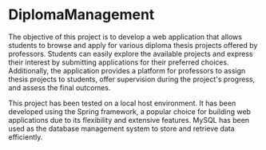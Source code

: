 # DiplomaManagement

The objective of this project is to develop a web application that allows students to browse and apply for various diploma thesis projects offered by professors. Students can easily explore the available projects and express their interest by submitting applications for their preferred choices. Additionally, the application provides a platform for professors to assign thesis projects to students, offer supervision during the project's progress, and assess the final outcomes.


This project has been tested on a local host environment. It has been developed using the Spring framework, a popular choice for building web applications due to its flexibility and extensive features. MySQL has been used as the database management system to store and retrieve data efficiently.

